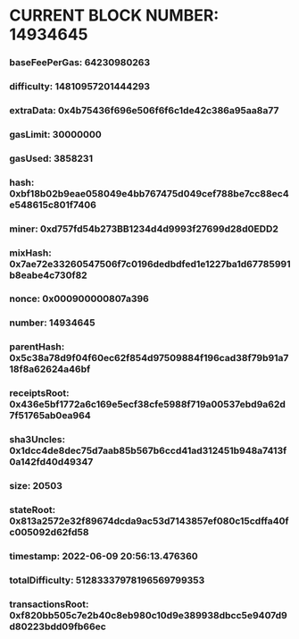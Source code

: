 # CURRENT BLOCK NUMBER: 14934645

### baseFeePerGas: 64230980263
### difficulty: 14810957201444293
### extraData: 0x4b75436f696e506f6f6c1de42c386a95aa8a77
### gasLimit: 30000000
### gasUsed: 3858231
### hash: 0xbf18b02b9eae058049e4bb767475d049cef788be7cc88ec4e548615c801f7406
### miner: 0xd757fd54b273BB1234d4d9993f27699d28d0EDD2
### mixHash: 0x7ae72e33260547506f7c0196dedbdfed1e1227ba1d67785991b8eabe4c730f82
### nonce: 0x000900000807a396
### number: 14934645
### parentHash: 0x5c38a78d9f04f60ec62f854d97509884f196cad38f79b91a718f8a62624a46bf
### receiptsRoot: 0x436e5bf1772a6c169e5ecf38cfe5988f719a00537ebd9a62d7f51765ab0ea964
### sha3Uncles: 0x1dcc4de8dec75d7aab85b567b6ccd41ad312451b948a7413f0a142fd40d49347
### size: 20503
### stateRoot: 0x813a2572e32f89674dcda9ac53d7143857ef080c15cdffa40fc005092d62fd58
### timestamp: 2022-06-09 20:56:13.476360
### totalDifficulty: 51283337978196569799353
### transactionsRoot: 0xf820bb505c7e2b40c8eb980c10d9e389938dbcc5e9407d9d80223bdd09fb66ec
